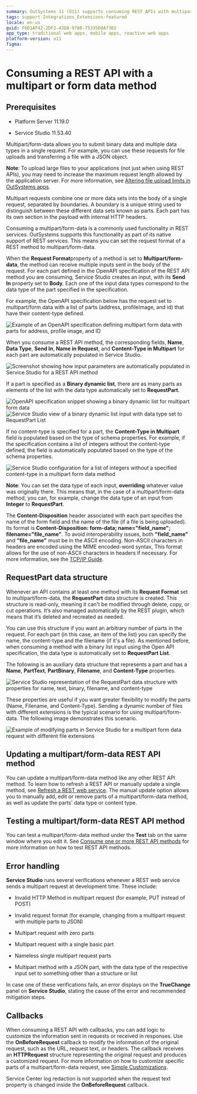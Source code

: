 ```yaml
---
summary: OutSystems 11 (O11) supports consuming REST APIs with multipart/form-data, allowing multiple data types in a single request.
tags: support-Integrations_Extensions-featured
locale: en-us
guid: F6D1AF42-2DF2-43D8-9700-75335D0A7302
app_type: traditional web apps, mobile apps, reactive web apps
platform-version: o11
figma:
---
```


# Consuming a REST API with a multipart or form data method

## Prerequisites

* Platform Server 11.19.0

* Service Studio 11.53.40 

Multipart/form-data allows you to submit binary data and multiple data types in a single request. For example, you can use these requests for file uploads and transferring a file with a JSON object.

**Note**: To upload large files to your applications (not just when using REST APIs), you may need to increase the maximum request length allowed by the application server.
For more information, see [Altering file upload limits in OutSystems apps](https://success.outsystems.com/support/troubleshooting/application_runtime/altering_file_upload_limits_in_outsystems_apps/).

Multipart requests combine one or more data sets into the body of a single request, separated by boundaries. A boundary is a unique string used to distinguish between these different data sets known as parts. Each part has its own section in the payload with internal HTTP headers.

Consuming a multipart/form-data is a commonly used functionality in REST services. OutSystems supports this functionality as part of its native support of REST services. This means you can set the request format of a REST method to multipart/form-data. 

When the **Request Format**property of a method is set to **Multipart/form-data**, the method can receive multiple inputs sent in the body of the request. For each part defined in the OpenAPI specification of the REST API method you are consuming, Service Studio creates an input, with its **Send In** property set to **Body**. Each one of the input data types correspond to the data type of the part specified in the specification.  

For example, the OpenAPI specification below has the request set to multipart/form data with a list of parts (address, profileImage, and id) that have their content-type defined.

![Example of an OpenAPI specification defining multipart form data with parts for address, profile image, and ID](images/api-spec-usr.png "OpenAPI Specification for Multipart/Form Data") 

When you consume a REST API method, the corresponding fields, **Name**, **Data Type**, **Send In**, **Name in Request**, and **Content-Type in Multipart** for each part are automatically populated in Service Studio.

![Screenshot showing how input parameters are automatically populated in Service Studio for a REST API method](images/input-parameter-ss.png "Service Studio Input Parameters")

If a part is specified as a **Binary dynamic list**, there are as many parts as elements of the list with the data type automatically set to **RequestPart**.

![OpenAPI specification snippet showing a binary dynamic list for multipart form data](images/list-binaries-usr.png "Binary Dynamic List in OpenAPI Specification") ![Service Studio view of a binary dynamic list input with data type set to RequestPart List](images/list-binaries-ss.png "Binary Dynamic List in Service Studio")

If no content-type is specified for a part, the **Content-Type in Multipart** field is populated based on the type of schema properties. For example, if the specification contains a list of integers without the content-type defined, the field is automatically populated based on the type of the schema properties.

![Service Studio configuration for a list of integers without a specified content-type in a multipart form data method](images/list-integers-ss.png "List of Integers in Service Studio")  

**Note**: You can set the data type of each input, **overriding** whatever value was originally there. This means that, in the case of a multipart/form-data method, you can, for example, change the data type of an input from **Integer** to **RequestPart**.

The **Content-Disposition** header associated with each part specifies  the name of the form field and the name of the file (if a file is being uploaded). Its format is **Content-Disposition: form-data; name="field_name"; filename="file_name"**. To avoid interoperability issues, both **"field_name"** and **"file_name"** must be in the ASCII encoding. Non-ASCII characters in headers are encoded using the MIME encoded-word syntax,  This format allows for the use of non-ASCII characters in headers if necessary. For more information, see the [TCP/IP Guide](http://www.tcpipguide.com/free/t_MIMEExtensionforNonASCIIMailMessageHeaders-2.htm). 

## RequestPart data structure

Whenever an API contains at least one method with its **Request Format** set to multipart/form-data, the **RequestPart** data structure is created. This structure is read-only, meaning it can't be modified through delete, copy, or cut operations. It’s also managed automatically by the REST plugin, which means that it’s deleted and recreated as needed.

You can use this structure if you want an arbitrary number of parts in the request. For each part (in this case, an item of the list) you can specify the name, the content-type and the filename (if it's a file). As mentioned before, when consuming a method with a binary list input using the Open API specification, the data type is automatically set to **RequestPart List**.

The following is an auxiliary data structure that represents a part and has a **Name**, **PartText**, **PartBinary**, **Filename**, and **Content-Type** properties.

![Service Studio representation of the RequestPart data structure with properties for name, text, binary, filename, and content-type](images/data-structure-ss.png "RequestPart Data Structure in Service Studio") 

These properties are useful if you want greater flexibility to modify the parts (Name, Filename, and Content-Type). Sending a dynamic number of files with different extensions is the typical scenario for using multipart/form-data. The following image demonstrates this scenario.

![Example of modifying parts in Service Studio for a multipart form data request with different file extensions](images/modify-parts-ss.png "Modifying Parts in Service Studio") 


## Updating a multipart/form-data REST API method

You can update a multipart/form-data method like any other REST API method. To learn how to refresh a REST API or manually update a single method, see [Refresh a REST web service](refresh-rest-service.md#multipart). The manual update option allows you to manually add, edit or remove parts of a multipart/form-data method, as well as update the parts' data type or content type.  

## Testing a multipart/form-data REST API method

You can test a multipart/form-data method under the **Test** tab on the same window where you edit it. See [Consume one or more REST API methods](consume-a-rest-api.md) for more information on how to test REST API methods.

## Error handling

**Service Studio** runs several verifications whenever a REST web service sends a multipart request at development time. These include:  

* Invalid HTTP Method in multipart request (for example, PUT instead of POST)

* Invalid request format (for example, changing from a multipart request with multiple parts to JSON)

* Multipart request with zero parts 

* Multipart request with a single basic part

* Nameless single multipart request parts

* Multipart method with a JSON part, with the data type of the respective input set to something other than a structure or list

In case one of these verifications fails, an error displays on the **TrueChange** panel on **Service Studio**, stating the cause of the error and recommended mitigation steps.

## Callbacks

When consuming a REST API with callbacks, you can add logic to customize the information sent in requests or received in responses. Use the **OnBeforeRequest** callback to modify the information of the original request, such as the URL, request text, or headers. The callback receives an **HTTPRequest** structure representing the original request and produces a customized request. For more information on how to customize specific parts of a multipart/form-data request, see [Simple Customizations](simple-customizations.md#multipart).

<div class="info" markdown="1">

Service Center log redaction is not supported when the request text property is changed inside the **OnBeforeRequest** callback.

</div>

